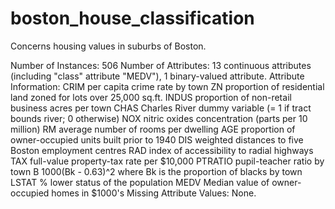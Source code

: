 # boston_house_classification
Concerns housing values in suburbs of Boston.

Number of Instances: 506
Number of Attributes: 13 continuous attributes (including "class"
attribute "MEDV"), 1 binary-valued attribute.
Attribute Information:
CRIM per capita crime rate by town
ZN proportion of residential land zoned for lots over
25,000 sq.ft.
INDUS proportion of non-retail business acres per town
CHAS Charles River dummy variable (= 1 if tract bounds
river; 0 otherwise)
NOX nitric oxides concentration (parts per 10 million)
RM average number of rooms per dwelling
AGE proportion of owner-occupied units built prior to 1940
DIS weighted distances to five Boston employment centres
RAD index of accessibility to radial highways
TAX full-value property-tax rate per $10,000
PTRATIO pupil-teacher ratio by town
B 1000(Bk - 0.63)^2 where Bk is the proportion of blacks
by town
LSTAT % lower status of the population
MEDV Median value of owner-occupied homes in $1000's
Missing Attribute Values: None.
